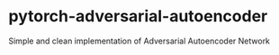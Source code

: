 # pytorch-adversarial-autoencoder
Simple and clean implementation of Adversarial Autoencoder Network
